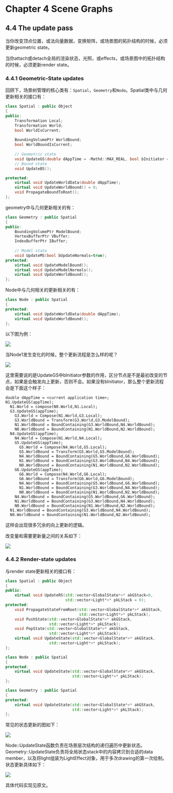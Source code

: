 # Chapter 4 Scene Graphs

## 4.4 The update pass

当你改变顶点位置，或法向量数据，变换矩阵，或场景图的拓扑结构的时候，必须更新geometric state。

当你attach或detach全局的渲染状态，光照，或effects，或场景图中的拓扑结构的时候，必须更新render state。

### 4.4.1 Geometric-State updates

回顾下，场景树管理的核心类有：`Spatial`，`Geometry`和`Node`。Spatial类中与几何更新相关的接口有：

```c++
class Spatial : public Object
{
public:
    Transformation Local;
    Transformation World;
    bool WorldIsCurrent;
        
    BoundingVolumePtr WorldBound;
    bool WorldBoundIsCurrent;
    
    // Geometric state
    void UpdateGS(double dAppTime = -Mathd::MAX_REAL, bool bInitiator = true);
    // Bound state
    void UpdateBS();

protected:
    virtual void UpdateWorldData(double dAppTime);
    virtual void UpdateWorldBound() = 0;
    void PropagateBoundToRoot();
};
```

geometry中与几何更新相关的有：

```c++
class Geometry : public Spatial
{
public:
    BoundingVolumePtr ModelBound;
    VertexBufferPtr VBuffer;
    IndexBufferPtr IBuffer;
    
    // Model state
    void UpdateMS(bool bUpdateNormals=true);
protected:
    virtual void UpdateModelBound();
    virtual void UpdateModelNormals();
    virtual void UpdateWorldBound();
};
```

Node中与几何相关的更新相关的有：

```c++
class Node : public Spatial
{
protected:
    virtual void UpdateWorldData(double dAppTime);
    virtual void UpdateWorldBound();
};
```

以下图为例：

![](./image/figure4-6.png)

当Node1发生变化的时候，整个更新流程是怎么样的呢？

![](./image/figure4-6-1.png)

这里需要说的是UpdateGS中bInitiator参数的作用，区分节点是不是最初改变的节点，如果是会触发向上更新，否则不会。如果没有bInitiator，那么整个更新流程会是下面这个样子：

```
double dAppTime = <current application time>;
N1.UpdateGS(appTime);
  N1.World = compose(N0.World,N1.Local);
  G3.UpdateGS(appTime);
    G3.World = Compose(N1.World,G3.Local);
    G3.WorldBound = Transform(G3.World,G3.ModelBound);
    N1.WorldBound = BoundContaining(G3.WorldBound,N4.WorldBound);
    N0.WorldBound = BoundContaining(N1.WorldBound,N2.WorldBound);
  N4.UpdateGS(appTime);
    N4.World = Compose(N1.World,N4.Local);
    G5.UpdateGS(appTime);
      G5.World = Compose(N4.World,G5.Local);
      G5.WorldBound = Transform(G5.World,G5.ModelBound);
      N4.WorldBound = BoundContaining(G5.WorldBound,G6.WorldBound);
      N1.WorldBound = BoundContaining(G3.WorldBound,N4.WorldBound);
      N0.WorldBound = BoundContaining(N1.WorldBound,N2.WorldBound);
    G6.UpdateGS(appTime);
      G6.World = Compose(N4.World,G6.Local);
      G6.WorldBound = Transform(G6.World,G6.ModelBound);
      N4.WorldBound = BoundContaining(G5.WorldBound,G6.WorldBound);
      N1.WorldBound = BoundContaining(G3.WorldBound,N4.WorldBound);
      N0.WorldBound = BoundContaining(N1.WorldBound,N2.WorldBound);
    N4.WorldBound = BoundContaining(G5.WorldBound,G6.WorldBound);
    N1.WorldBound = BoundContaining(G3.WorldBound,N4.WorldBound);
    N0.WorldBound = BoundContaining(N1.WorldBound,N2.WorldBound);
  N1.WorldBound = BoundContaining(G3.WorldBound,N4.WorldBound);
  N0.WorldBound = BoundContaining(N1.WorldBound,N2.WorldBound);
```

这样会出现很多冗余的向上更新的逻辑。

改变量和需要更新量之间的关系如下：

![](./image/table4-1.png)

### 4.4.2 Render-state updates

与render state更新相关的接口有：

```c++
class Spatial : public Object
{
public:
    virtual void UpdateRS(std::vector<GlobalState*>* akGStack=0, 
                          std::vector<Light*>* pkLStack = 0);
protected:
    void PropagateStateFromRoot(std::vector<GlobalState*>* akGStack,
                                std::vector<Light*>* pkLStack);
    void PushState(std::vector<GlobalState*>* akGStack,
                   std::vector<Light*>* pkLStack);
    void PopState(std::vector<GlobalState*>* akGStack,
                   std::vector<Light*>* pkLStack);
    virtual void UpdateState(std::vector<GlobalState*>* akGStack,
                   std::vector<Light*>* pkLStack);
};

class Node : public Spatial
{
protected:
    virtual void UpdateState(std::vector<GlobalState*>* akGStack,
                             std::vector<Light*>* pkLStack);
};

class Geometry : public Spatial
{
protected:
    virtual void UpdateState(std::vector<GlobalState*>* akGStack,
                             std::vector<Light*>* pkLStack);
};
```

常见的状态更新的图如下：

![](./image/figure4-8.png)

Node::UpdateState函数负责在场景层次结构的递归遍历中更新状态。Geometry::UpdateState负责将全局状态stack中的内容拷贝到合适的data member，以及将light组装为LightEffect对象，用于多次drawing的第一次绘制。状态更新具体如下：

![](./image/figure4-8-1.png)

具体代码实现见原文。